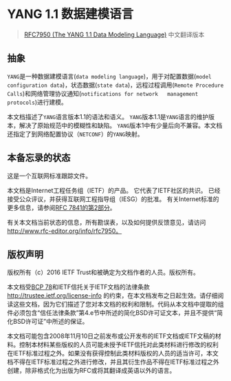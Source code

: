 # YANG 1.1 数据建模语言

> [RFC7950 (The YANG 1.1 Data Modeling Language)](https://tools.ietf.org/html/rfc7950) 中文翻译版本

## 抽象

`YANG`是一种数据建模语言(`data modeling language`)，用于对配置数据(`model configuration data`)，状态数据(`state data`)，远程过程调用(`Remote Procedure Calls`)和网络管理协议通知(`notifications for network   management protocols`)进行建模。

本文档描述了`YANG`语言版本1.1的语法和语义。 `YANG`版本1.1是`YANG`语言的维护版本，解决了原始规范中的模糊性和缺陷。 `YANG`版本1中有少量后向不兼容。本文档还指定了到网络配置协议（`NETCONF`）的`YANG`映射。

## 本备忘录的状态

这是一个互联网标准跟踪文件。

本文档是Internet工程任务组（IETF）的产品。 它代表了IETF社区的共识。 已经接受公众评议，并获得互联网工程指导组（IESG）的批准。 有关Internet标准的更多信息，请参阅[RFC 7841的第2部分](https://tools.ietf.org/html/rfc7841#section-2)。

有关本文档当前状态的信息，所有勘误表，以及如何提供反馈意见，请访问 http://www.rfc-editor.org/info/rfc7950。

## 版权声明

版权所有（c）2016 IETF Trust和被确定为文档作者的人员。版权所有。

本文档受[BCP 78](https://tools.ietf.org/html/bcp78)和IETF信托关于IETF文档的法律条款 http://trustee.ietf.org/license-info 的约束，在本文档发布之日起生效。请仔细阅读这些文档，因为它们描述了您对本文档的权利和限制。代码从本文档中提取的组件必须包含“信任法律条款”第4.e节中所述的简化BSD许可证文本，并且不提供“简化BSD许可证”中所述的保证。

本文档可能包含2008年11月10日之前发布或公开发布的IETF文档或IETF文稿的材料。控制本材料某些版权的人员可能未授予IETF信托对此类材料进行修改的权利在IETF标准过程之外。如果没有获得控制此类材料版权的人员的适当许可，本文档不得在IETF标准过程之外进行修改，并且其衍生作品不得在IETF标准过程之外创建，除非格式化为出版为RFC或将其翻译成英语以外的语言。
